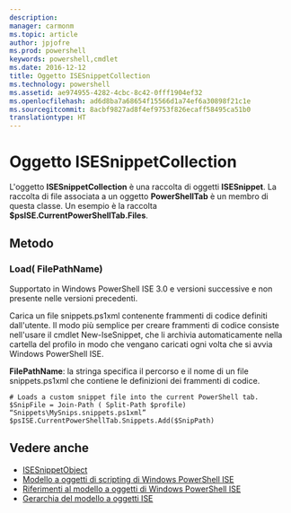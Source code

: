 ```yaml
---
description: 
manager: carmonm
ms.topic: article
author: jpjofre
ms.prod: powershell
keywords: powershell,cmdlet
ms.date: 2016-12-12
title: Oggetto ISESnippetCollection
ms.technology: powershell
ms.assetid: ae974955-4282-4cbc-8c42-0fff1904ef32
ms.openlocfilehash: ad6d8ba7a68654f15566d1a74ef6a30898f21c1e
ms.sourcegitcommit: 8acbf9827ad8f4ef9753f826ecaff58495ca51b0
translationtype: HT
---
```

# <a name="the-isesnippetcollection-object"></a>Oggetto ISESnippetCollection
  L'oggetto **ISESnippetCollection** è una raccolta di oggetti **ISESnippet**. La raccolta di file associata a un oggetto **PowerShellTab** è un membro di questa classe. Un esempio è la raccolta **$psISE.CurrentPowerShellTab.Files**.

## <a name="methods"></a>Metodo

### <a name="load-filepathname-"></a>Load\( FilePathName\)
  Supportato in Windows PowerShell ISE 3.0 e versioni successive e non presente nelle versioni precedenti. 

 Carica un file snippets.ps1xml contenente frammenti di codice definiti dall'utente. Il modo più semplice per creare frammenti di codice consiste nell'usare il cmdlet New-IseSnippet, che li archivia automaticamente nella cartella del profilo in modo che vengano caricati ogni volta che si avvia Windows PowerShell ISE.

 **FilePathName**: la stringa specifica il percorso e il nome di un file snippets.ps1xml che contiene le definizioni dei frammenti di codice.

```
# Loads a custom snippet file into the current PowerShell tab.
$SnipFile = Join-Path ( Split-Path $profile) “Snippets\MySnips.snippets.ps1xml” $psISE.CurrentPowerShellTab.Snippets.Add($SnipPath)

```

## <a name="see-also"></a>Vedere anche
- [ISESnippetObject](The-ISESnippetObject.md) 
- [Modello a oggetti di scripting di Windows PowerShell ISE](The-Windows-PowerShell-ISE-Scripting-Object-Model.md) 
- [Riferimenti al modello a oggetti di Windows PowerShell ISE](Windows-PowerShell-ISE-Object-Model-Reference.md) 
- [Gerarchia del modello a oggetti ISE](The-ISE-Object-Model-Hierarchy.md)

  
